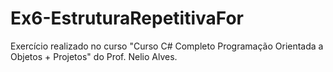 # Ex6-EstruturaRepetitivaFor
Exercício realizado no curso "Curso C# Completo Programação Orientada a Objetos + Projetos" do Prof. Nelio Alves.
